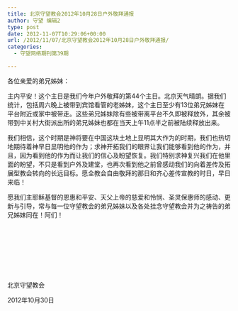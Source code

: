 ```yaml
---
title: 北京守望教会2012年10月28日户外敬拜通报
author: 守望 编辑2
type: post
date: 2012-11-07T10:29:06+00:00
url: /2012/11/07/北京守望教会2012年10月28日户外敬拜通报/
categories:
  - 守望网络期刊第39期

---
```

<!--more-->各位亲爱的弟兄姊妹：

主内平安！这个主日是我们今年户外敬拜的第44个主日。北京天气晴朗。据我们统计，包括周六晚上被带到宾馆看管的老姊妹，这个主日至少有13位弟兄姊妹在平台附近或家中被带走。这些弟兄姊妹除有些被带离平台不久即被释放外，其余被带到中关村大街派出所的弟兄姊妹也都在当天上午11点半之前被陆续释放出来。

我们相信，这个时期是神将要在中国这块土地上显明其大作为的时期，我们也热切地期待着神早日显明他的作为；求神开拓我们的眼界让我们能够看到他的作为，并且，因为看到他的作为而让我们的信心及盼望恢复。我们特别求神复兴我们在他里面的盼望，不只是看到户外及建堂，也再次看到他之前曾感动我们的向着差传及拓展型教会转向的长远目标。愿全教会自由敬拜的那日和齐心差传宣教的时日，早日来临！

愿我们主耶稣基督的恩惠和平安、天父上帝的慈爱和怜悯、圣灵保惠师的感动、更新与引导，常与每一位守望教会的弟兄姊妹以及各处挂念守望教会并为之祷告的弟兄姊妹同在！阿们！

&nbsp;

&nbsp;

&nbsp;

&nbsp;

北京守望教会

2012年10月30日

&nbsp;